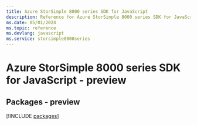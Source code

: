 ```yaml
---
title: Azure StorSimple 8000 series SDK for JavaScript
description: Reference for Azure StorSimple 8000 series SDK for JavaScript
ms.date: 05/01/2024
ms.topic: reference
ms.devlang: javascript
ms.service: storsimple8000series
---
```

# Azure StorSimple 8000 series SDK for JavaScript - preview
## Packages - preview
[!INCLUDE [packages](storsimple-8000-series-index.md)]